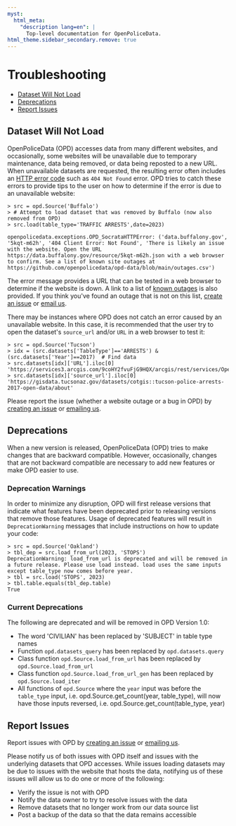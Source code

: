 ```yaml
---
myst:
  html_meta:
    "description lang=en": |
      Top-level documentation for OpenPoliceData.
html_theme.sidebar_secondary.remove: true
---
```


# Troubleshooting
- [Dataset Will Not Load](#dataset-will-not-load)
- [Deprecations](#deprecations)
- [Report Issues](#report-issues)

## Dataset Will Not Load
OpenPoliceData (OPD) accesses data from many different websites, and occasionally, some websites will be unavailable due to temporary maintenance, data being removed, or data being reposted to a new URL. When unavailable datasets are requested, the resulting error often includes an [HTTP error code](https://en.wikipedia.org/wiki/List_of_HTTP_status_codes#4xx_client_errors) such as `404 Not Found` error. OPD tries to catch these errors to provide tips to the user on how to determine if the error is due to an unavailable website:

```
> src = opd.Source('Buffalo')
> # Attempt to load dataset that was removed by Buffalo (now also removed from OPD)
> src.load(table_type='TRAFFIC ARRESTS',date=2023)

openpolicedata.exceptions.OPD_SocrataHTTPError: ('data.buffalony.gov', '5kqt-m62h', '404 Client Error: Not Found', 'There is likely an issue with the website. Open the URL https://data.buffalony.gov/resource/5kqt-m62h.json with a web browser to confirm. See a list of known site outages at https://github.com/openpolicedata/opd-data/blob/main/outages.csv')
```

The error message provides a URL that can be tested in a web browser to determine if the website is down. A link to a list of [known outages](https://github.com/openpolicedata/opd-data/blob/main/outages.csv) is also provided. If you think you've found an outage that is not on this list, [create an issue](https://github.com/openpolicedata/openpolicedata/issues) or [email us](mailto:openpolicedata@gmail.com).

There may be instances where OPD does not catch an error caused by an unavailable website. In this case, it is recommended that the user try to open the dataset's `source_url` and/or `URL` in a web browser to test it:

```
> src = opd.Source('Tucson')
> idx = (src.datasets['TableType']=='ARRESTS') &  (src.datasets['Year']==2017)  # Find data
> src.datasets[idx]['URL'].iloc[0]  
'https://services3.arcgis.com/9coHY2fvuFjG9HQX/arcgis/rest/services/OpenData_PublicSafety/FeatureServer/0'
> src.datasets[idx]['source_url'].iloc[0]
'https://gisdata.tucsonaz.gov/datasets/cotgis::tucson-police-arrests-2017-open-data/about'
```
Please report the issue (whether a website outage or a bug in OPD) by [creating an issue](https://github.com/openpolicedata/openpolicedata/issues) or [emailing us](mailto:openpolicedata@gmail.com).

## Deprecations
When a new version is released, OpenPoliceData (OPD) tries to make changes that are backward compatible. However, occasionally, changes that are not backward compatible are necessary to add new features or make OPD easier to use. 

### Deprecation Warnings
In order to minimize any disruption, OPD will first release versions that indicate what features have been deprecated prior to releasing versions that remove those features. Usage of deprecated features will result in `DeprecationWarning` messages that include instructions on how to update your code:

```
> src = opd.Source('Oakland')
> tbl_dep = src.load_from_url(2023, 'STOPS')
DeprecationWarning: load_from_url is deprecated and will be removed in a future release. Please use load instead. load uses the same inputs except table_type now comes before year.
> tbl = src.load('STOPS', 2023)
> tbl.table.equals(tbl_dep.table)
True
```

### Current Deprecations
The following are deprecated and will be removed in OPD Version 1.0:
- The word 'CIVILIAN' has been replaced by 'SUBJECT' in table type names
- Function `opd.datasets_query` has been replaced by `opd.datasets.query`
- Class function `opd.Source.load_from_url` has been replaced by `opd.Source.load_from_url`
- Class function `opd.Source.load_from_url_gen` has been replaced by `opd.Source.load_iter`
- All functions of `opd.Source` where the `year` input was before the `table_type` input, i.e. opd.Source.get_count(year, table_type), will now have those inputs reversed, i.e. opd.Source.get_count(table_type, year)

## Report Issues
Report issues with OPD by [creating an issue](https://github.com/openpolicedata/openpolicedata/issues) or [emailing us](mailto:openpolicedata@gmail.com). 

Please notify us of both issues with OPD itself and issues with the underlying datasets that OPD accesses. While issues loading datasets may be due to issues with the website that hosts the data, notifying us of these issues will allow us to do one or more of the following:
 - Verify the issue is not with OPD
 - Notify the data owner to try to resolve issues with the data
 - Remove datasets that no longer work from our data source list
 - Post a backup of the data so that the data remains accessible